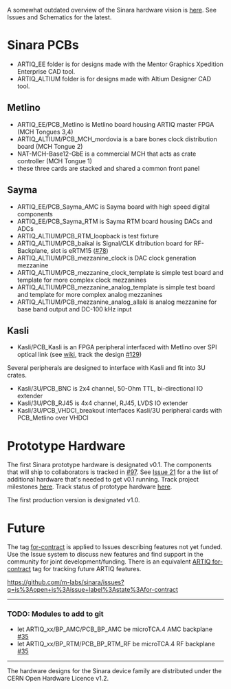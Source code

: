 A somewhat outdated overview of the Sinara hardware vision is [here](https://github.com/m-labs/artiq-hardware). See Issues and Schematics for the latest.

# Sinara PCBs
- ARTIQ_EE folder is for designs made with the Mentor Graphics Xpedition Enterprise CAD tool.
- ARTIQ_ALTIUM folder is for designs made with Altium Designer CAD tool.

## Metlino
- ARTIQ_EE/PCB_Metlino is Metlino board housing ARTIQ master FPGA (MCH Tongues 3,4)
- ARTIQ_ALTIUM/PCB_MCH_mordovia is a bare bones clock distribution board (MCH Tongue 2)
- NAT-MCH-Base12-GbE is a commercial MCH that acts as crate controller (MCH Tongue 1)
- these three cards are stacked and shared a common front panel

## Sayma
- ARTIQ_EE/PCB_Sayma_AMC is Sayma board with high speed digital components 
- ARTIQ_EE/PCB_Sayma_RTM is Sayma RTM board housing DACs and ADCs
- ARTIQ_ALTIUM/PCB_RTM_loopback is test fixture
- ARTIQ_ALTIUM/PCB_baikal is Signal/CLK ditribution board for RF-Backplane, slot is eRTM15  ([#78](https://github.com/m-labs/sinara/issues/78))
- ARTIQ_ALTIUM/PCB_mezzanine_clock is DAC clock generation mezzanine
- ARTIQ_ALTIUM/PCB_mezzanine_clock_template is simple test board and template for more complex clock mezzanines 
- ARTIQ_ALTIUM/PCB_mezzanine_analog_template is simple test board and template for more complex analog mezzanines 
- ARTIQ_ALTIUM/PCB_mezzanine_analog_allaki is analog mezzanine for base band output and DC-100 kHz input 

## Kasli
- Kasli/PCB_Kasli is an FPGA peripheral interfaced with Metlino over SPI optical link (see [wiki](https://github.com/m-labs/sinara/wiki/Kasli), track the design [#129](https://github.com/m-labs/sinara/issues/129)) 

Several peripherals are designed to interface with Kasli and fit into 3U crates. 

- Kasli/3U/PCB_BNC is 2x4 channel, 50-Ohm TTL, bi-directional IO extender 
- Kasli/3U/PCB_RJ45 is 4x4 channel, RJ45, LVDS IO extender 
- Kasli/3U/PCB_VHDCI_breakout interfaces Kasli/3U peripheral cards with PCB_Metlino over VHDCI 

# Prototype Hardware

The first Sinara prototype hardware is designated v0.1. The components that will ship to collaborators is tracked in [#97](https://github.com/m-labs/sinara/issues/97). See [Issue 21](https://github.com/m-labs/sinara/issues/21) for a the list of additional hardware that's needed to get v0.1 running. Track project milestones [here](https://github.com/m-labs/sinara/milestones). Track status of prototype hardware [here](https://github.com/m-labs/sinara/wiki/hardware-status).

The first production version is designated v1.0. 

# Future

The tag [for-contract](https://github.com/m-labs/sinara/issues?q=is%3Aissue+is%3Aopen+label%3Atype%3Afor-contract) is applied to Issues describing features not yet funded. Use the Issue system to discuss new features and find support in the community for joint development/funding. There is an equivalent [ARTIQ for-contract](https://github.com/m-labs/artiq/issues?q=is%3Aissue+is%3Aopen+label%3Atype%3Afor-contract) tag for tracking future ARTIQ features. 

https://github.com/m-labs/sinara/issues?q=is%3Aopen+is%3Aissue+label%3Astate%3Afor-contract

---------------------

###  TODO: Modules to add to git

- let ARTIQ_xx/BP_AMC/PCB_BP_AMC be microTCA.4 AMC backplane [#35](https://github.com/m-labs/sinara/issues/135)
- let ARTIQ_xx/BP_RTM/PCB_BP_RTM_RF be microTCA.4 RF backplane [#35](https://github.com/m-labs/sinara/issues/135)

--------------

The hardware designs for the Sinara device family are distributed under the CERN Open Hardware Licence v1.2.
